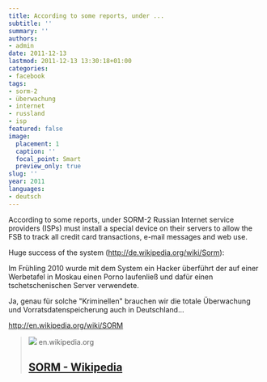 ```yaml
---
title: According to some reports, under ...
subtitle: ''
summary: ''
authors:
- admin
date: 2011-12-13
lastmod: 2011-12-13 13:30:18+01:00
categories:
- facebook
tags:
- sorm-2
- überwachung
- internet
- russland
- isp
featured: false
image:
  placement: 1
  caption: ''
  focal_point: Smart
  preview_only: true
slug: ''
year: 2011
languages:
- deutsch
---
```


According to some reports, under SORM-2 Russian Internet service providers (ISPs) must install a special device on their servers to allow the FSB to track all credit card transactions, e-mail messages and web use.

Huge success of the system (http://de.wikipedia.org/wiki/Sorm):

Im Frühling 2010 wurde mit dem System ein Hacker überführt der auf einer Werbetafel in Moskau einen Porno laufenließ und dafür einen tschetschenischen Server verwendete.

Ja, genau für solche "Kriminellen" brauchen wir die totale Überwachung und Vorratsdatenspeicherung auch in Deutschland...

http://en.wikipedia.org/wiki/SORM

> [![](https://en.wikipedia.org//upload.wikimedia.org/wikipedia/en/thumb/f/f3/Flag_of_Russia.svg/21px-Flag_of_Russia.svg.png)](http://en.wikipedia.org/wiki/SORM)
> en.wikipedia.org
> ## [SORM - Wikipedia](http://en.wikipedia.org/wiki/SORM)
>